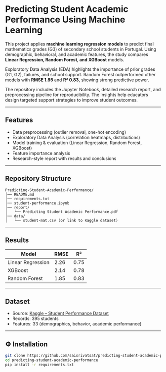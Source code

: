 # Predicting Student Academic Performance Using Machine Learning

This project applies **machine learning regression models** to predict final mathematics grades (G3) of secondary school students in Portugal. Using demographic, behavioral, and academic features, the study compares **Linear Regression, Random Forest, and XGBoost** models.

Exploratory Data Analysis (EDA) highlights the importance of prior grades (G1, G2), failures, and school support. Random Forest outperformed other models with **RMSE 1.85** and **R² 0.83**, showing strong predictive power.

The repository includes the Jupyter Notebook, detailed research report, and preprocessing pipeline for reproducibility. The insights help educators design targeted support strategies to improve student outcomes.

---

## **Features**

* Data preprocessing (outlier removal, one-hot encoding)
* Exploratory Data Analysis (correlation heatmaps, distributions)
* Model training & evaluation (Linear Regression, Random Forest, XGBoost)
* Feature importance analysis
* Research-style report with results and conclusions

---

## **Repository Structure**

```
Predicting-Student-Academic-Performance/
│── README.md
│── requirements.txt
│── student-performance.ipynb
│── report/
│   └── Predicting Student Academic Performance.pdf
│── data/
│   └── student-mat.csv (or link to Kaggle dataset)
```

---

## **Results**

| Model             | RMSE | R²   |
| ----------------- | ---- | ---- |
| Linear Regression | 2.26 | 0.75 |
| XGBoost           | 2.14 | 0.78 |
| Random Forest     | 1.85 | 0.83 |

---

## **Dataset**

* Source: [Kaggle – Student Performance Dataset](https://www.kaggle.com/spscientist/students-performance-in-exams)
* Records: 395 students
* Features: 33 (demographics, behavior, academic performance)

---

## ⚙️ **Installation**

```bash
git clone https://github.com/saisrivatsat/predicting-student-academic-performance.git
cd predicting-student-academic-performance
pip install -r requirements.txt
```
